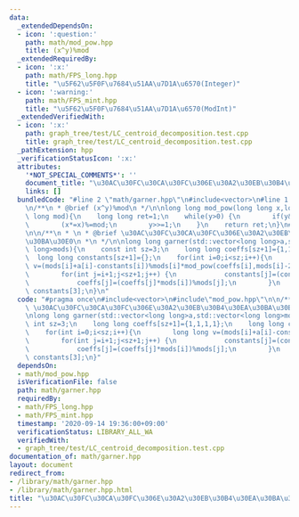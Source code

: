 ```yaml
---
data:
  _extendedDependsOn:
  - icon: ':question:'
    path: math/mod_pow.hpp
    title: (x^y)%mod
  _extendedRequiredBy:
  - icon: ':x:'
    path: math/FPS_long.hpp
    title: "\u5F62\u5F0F\u7684\u51AA\u7D1A\u6570(Integer)"
  - icon: ':warning:'
    path: math/FPS_mint.hpp
    title: "\u5F62\u5F0F\u7684\u51AA\u7D1A\u6570(ModInt)"
  _extendedVerifiedWith:
  - icon: ':x:'
    path: graph_tree/test/LC_centroid_decomposition.test.cpp
    title: graph_tree/test/LC_centroid_decomposition.test.cpp
  _pathExtension: hpp
  _verificationStatusIcon: ':x:'
  attributes:
    '*NOT_SPECIAL_COMMENTS*': ''
    document_title: "\u30AC\u30FC\u30CA\u30FC\u306E\u30A2\u30EB\u30B4\u30EA\u30BA\u30E0"
    links: []
  bundledCode: "#line 2 \"math/garner.hpp\"\n#include<vector>\n#line 1 \"math/mod_pow.hpp\"\
    \n/**\n * @brief (x^y)%mod\n */\n\nlong long mod_pow(long long x,long long y,long\
    \ long mod){\n    long long ret=1;\n    while(y>0) {\n        if(y&1)(ret*=x)%=mod;\n\
    \        (x*=x)%=mod;\n        y>>=1;\n    }\n    return ret;\n}\n#line 4 \"math/garner.hpp\"\
    \n\n/**\n * \n * @brief \u30AC\u30FC\u30CA\u30FC\u306E\u30A2\u30EB\u30B4\u30EA\
    \u30BA\u30E0\n *\n */\n\nlong long garner(std::vector<long long>a,std::vector<long\
    \ long>mods){\n    const int sz=3;\n    long long coeffs[sz+1]={1,1,1,1};\n  \
    \  long long constants[sz+1]={};\n    for(int i=0;i<sz;i++){\n        long long\
    \ v=(mods[i]+a[i]-constants[i])%mods[i]*mod_pow(coeffs[i],mods[i]-2,mods[i])%mods[i];\n\
    \        for(int j=i+1;j<sz+1;j++) {\n            constants[j]=(constants[j]+coeffs[j]*v)%mods[j];\n\
    \            coeffs[j]=(coeffs[j]*mods[i])%mods[j];\n        }\n    }\n    return\
    \ constants[3];\n}\n"
  code: "#pragma once\n#include<vector>\n#include\"mod_pow.hpp\"\n\n/**\n * \n * @brief\
    \ \u30AC\u30FC\u30CA\u30FC\u306E\u30A2\u30EB\u30B4\u30EA\u30BA\u30E0\n *\n */\n\
    \nlong long garner(std::vector<long long>a,std::vector<long long>mods){\n    const\
    \ int sz=3;\n    long long coeffs[sz+1]={1,1,1,1};\n    long long constants[sz+1]={};\n\
    \    for(int i=0;i<sz;i++){\n        long long v=(mods[i]+a[i]-constants[i])%mods[i]*mod_pow(coeffs[i],mods[i]-2,mods[i])%mods[i];\n\
    \        for(int j=i+1;j<sz+1;j++) {\n            constants[j]=(constants[j]+coeffs[j]*v)%mods[j];\n\
    \            coeffs[j]=(coeffs[j]*mods[i])%mods[j];\n        }\n    }\n    return\
    \ constants[3];\n}"
  dependsOn:
  - math/mod_pow.hpp
  isVerificationFile: false
  path: math/garner.hpp
  requiredBy:
  - math/FPS_long.hpp
  - math/FPS_mint.hpp
  timestamp: '2020-09-14 19:36:00+09:00'
  verificationStatus: LIBRARY_ALL_WA
  verifiedWith:
  - graph_tree/test/LC_centroid_decomposition.test.cpp
documentation_of: math/garner.hpp
layout: document
redirect_from:
- /library/math/garner.hpp
- /library/math/garner.hpp.html
title: "\u30AC\u30FC\u30CA\u30FC\u306E\u30A2\u30EB\u30B4\u30EA\u30BA\u30E0"
---
```

